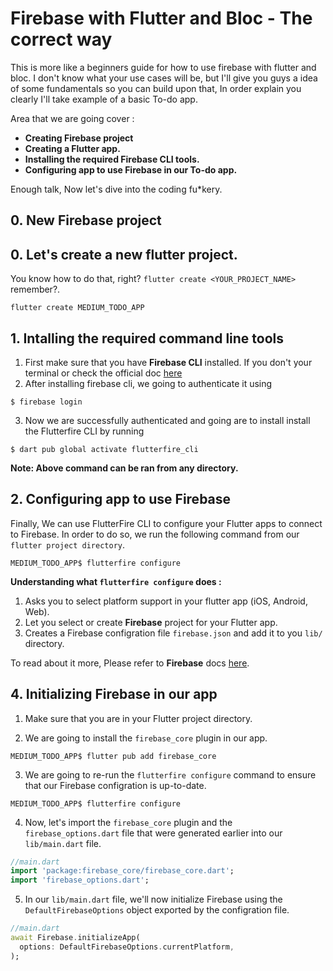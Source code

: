 # Firebase with Flutter and Bloc - The correct way

This is more like a beginners guide for how to use firebase with flutter and bloc. I don't know what your use cases will be, but I'll give you guys
a idea of some fundamentals so you can build upon that, In order explain you clearly I'll take example of a basic To-do app.

Area that we are going cover :
- **Creating Firebase project**
- **Creating a Flutter app.**
- **Installing the required Firebase CLI tools.**
- **Configuring app to use Firebase in our To-do app.**


Enough talk, Now let's dive into the coding fu*kery.

## 0. New Firebase project
## 0. Let's create a new flutter project.

You know how to do that, right? `flutter create <YOUR_PROJECT_NAME>` remember?.

```
flutter create MEDIUM_TODO_APP
```

## 1. Intalling the required command line tools

1. First make sure that you have **Firebase CLI** installed. If you don't your terminal or check the official doc [here](https://firebase.google.com/docs/cli)
2. After installing firebase cli, we going to authenticate it using 
```console
$ firebase login
```
3. Now we are successfully authenticated and going are to install install the Flutterfire CLI by running 

```console
$ dart pub global activate flutterfire_cli
```

**Note: Above command can be ran from any directory.**
## 2. Configuring app to use Firebase
Finally, We can use FlutterFire CLI to configure your Flutter apps to connect to Firebase.
In order to do so, we run the following command from our `flutter project directory`.
```console
MEDIUM_TODO_APP$ flutterfire configure
```
**Understanding what `flutterfire configure` does :** 
1. Asks you to select platform support in your flutter app (iOS, Android, Web).
2. Let you select or create **Firebase** project for your Flutter app.
3. Creates a Firebase configration file `firebase.json` and add it to you `lib/` directory.

To read about it more, Please refer to  **Firebase** docs [here](https://firebase.google.com/docs/flutter/setup).

## 4. Initializing Firebase in our app
1. Make sure that you are in your Flutter project directory.

2. We are going to install the `firebase_core` plugin in our app.
```console
MEDIUM_TODO_APP$ flutter pub add firebase_core
```

3. We are going to re-run the `flutterfire configure` command to ensure that our Firebase configration is up-to-date.
```console
MEDIUM_TODO_APP$ flutterfire configure 
```
4. Now, let's import the `firebase_core` plugin and the `firebase_options.dart` file that were generated earlier into our `lib/main.dart` file.
```dart
//main.dart
import 'package:firebase_core/firebase_core.dart';
import 'firebase_options.dart';
```
5. In our `lib/main.dart` file, we'll now initialize Firebase using the `DefaultFirebaseOptions` object exported by the configration file.
```dart
//main.dart
await Firebase.initializeApp(
  options: DefaultFirebaseOptions.currentPlatform,
);
```

